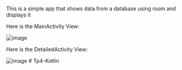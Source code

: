 This is a simple app that shows data from a database using room and displays it 

Here is the MainActivity View:
<br />

![image](https://github.com/YassineRaboudi007/TP4/assets/93160741/ee394122-b497-4ec8-b18f-1998dd6fda02)

Here is the DetailedActivity View:
<br />


![image](https://github.com/YassineRaboudi007/TP4/assets/93160741/fa3c3021-c5d7-47fe-8391-2c7e076a01a6)
#   T p 4 - K o t l i n  
 